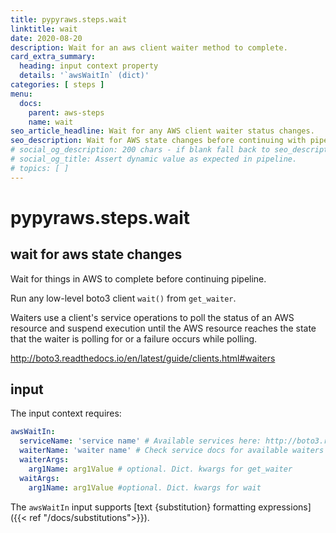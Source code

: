 ```yaml
---
title: pypyraws.steps.wait
linktitle: wait
date: 2020-08-20
description: Wait for an aws client waiter method to complete.
card_extra_summary:
  heading: input context property
  details: '`awsWaitIn` (dict)'
categories: [ steps ]
menu:
  docs:
    parent: aws-steps
    name: wait
seo_article_headline: Wait for any AWS client waiter status changes.
seo_description: Wait for AWS state changes before continuing with pipeline, without writing code. 
# social_og_description: 200 chars - if blank fall back to seo_description then description
# social_og_title: Assert dynamic value as expected in pipeline.
# topics: [ ]
---
```

# pypyraws.steps.wait
## wait for aws state changes
Wait for things in AWS to complete before continuing pipeline.

Run any low-level boto3 client `wait()` from `get_waiter`.

Waiters use a client's service operations to poll the status of an AWS
resource and suspend execution until the AWS resource reaches the state
that the waiter is polling for or a failure occurs while polling.

<http://boto3.readthedocs.io/en/latest/guide/clients.html#waiters>

## input
The input context requires:

```yaml
awsWaitIn:
  serviceName: 'service name' # Available services here: http://boto3.readthedocs.io/en/latest/reference/services/
  waiterName: 'waiter name' # Check service docs for available waiters for each service
  waiterArgs:
    arg1Name: arg1Value # optional. Dict. kwargs for get_waiter
  waitArgs:
    arg1Name: arg1Value #optional. Dict. kwargs for wait
```

The `awsWaitIn` input supports [text {substitution} formatting expressions]({{< ref "/docs/substitutions">}}).